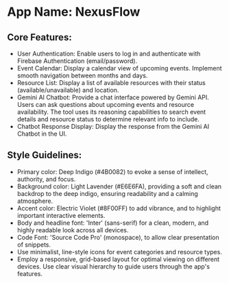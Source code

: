 # **App Name**: NexusFlow

## Core Features:

- User Authentication: Enable users to log in and authenticate with Firebase Authentication (email/password).
- Event Calendar: Display a calendar view of upcoming events. Implement smooth navigation between months and days.
- Resource List: Display a list of available resources with their status (available/unavailable) and location.
- Gemini AI Chatbot: Provide a chat interface powered by Gemini API. Users can ask questions about upcoming events and resource availability. The tool uses its reasoning capabilities to search event details and resource status to determine relevant info to include.
- Chatbot Response Display: Display the response from the Gemini AI Chatbot in the UI.

## Style Guidelines:

- Primary color: Deep Indigo (#4B0082) to evoke a sense of intellect, authority, and focus.
- Background color: Light Lavender (#E6E6FA), providing a soft and clean backdrop to the deep indigo, ensuring readability and a calming atmosphere.
- Accent color: Electric Violet (#8F00FF) to add vibrance, and to highlight important interactive elements.
- Body and headline font: 'Inter' (sans-serif) for a clean, modern, and highly readable look across all devices.
- Code Font: 'Source Code Pro' (monospace), to allow clear presentation of snippets.
- Use minimalist, line-style icons for event categories and resource types.
- Employ a responsive, grid-based layout for optimal viewing on different devices. Use clear visual hierarchy to guide users through the app's features.